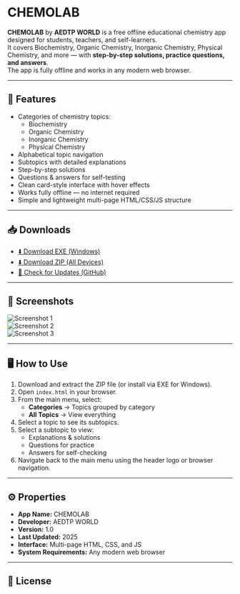 # CHEMOLAB

**CHEMOLAB** by **AEDTP WORLD** is a free offline educational chemistry app designed for students, teachers, and self-learners.  
It covers Biochemistry, Organic Chemistry, Inorganic Chemistry, Physical Chemistry, and more — with **step-by-step solutions, practice questions, and answers**.  
The app is fully offline and works in any modern web browser.

---

## 🚀 Features
- Categories of chemistry topics:
  - Biochemistry
  - Organic Chemistry
  - Inorganic Chemistry
  - Physical Chemistry
- Alphabetical topic navigation
- Subtopics with detailed explanations
- Step-by-step solutions
- Questions & answers for self-testing
- Clean card-style interface with hover effects
- Works fully offline — no internet required
- Simple and lightweight multi-page HTML/CSS/JS structure

---

## 📥 Downloads
- [⬇️ Download EXE (Windows)](https://files.fm/f/xs8z3ms5q6)  
- [⬇️ Download ZIP (All Devices)](https://files.fm/f/edpwjxt8h2)  
- [🔄 Check for Updates (GitHub)](https://github.com/aedtpworld/apps/tree/main/chemolab)

---

## 📸 Screenshots
![Screenshot 1](https://aedtpworld.github.io/apps/chemolab/screenshot1.jpg)  
![Screenshot 2](https://aedtpworld.github.io/apps/chemolab/screenshot2.png)  
![Screenshot 3](https://aedtpworld.github.io/apps/chemolab/screenshot3.png)  

---

## 🖥️ How to Use
1. Download and extract the ZIP file (or install via EXE for Windows).
2. Open `index.html` in your browser.
3. From the main menu, select:
   - **Categories** → Topics grouped by category  
   - **All Topics** → View everything  
4. Select a topic to see its subtopics.
5. Select a subtopic to view:
   - Explanations & solutions
   - Questions for practice
   - Answers for self-checking
6. Navigate back to the main menu using the header logo or browser navigation.

---

## ⚙️ Properties
- **App Name:** CHEMOLAB  
- **Developer:** AEDTP WORLD  
- **Version:** 1.0  
- **Last Updated:** 2025  
- **Interface:** Multi-page HTML, CSS, and JS  
- **System Requirements:** Any modern web browser  

---

## 📜 License

